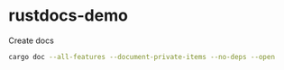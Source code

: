 # rustdocs-demo

Create docs
```bash
cargo doc --all-features --document-private-items --no-deps --open
```